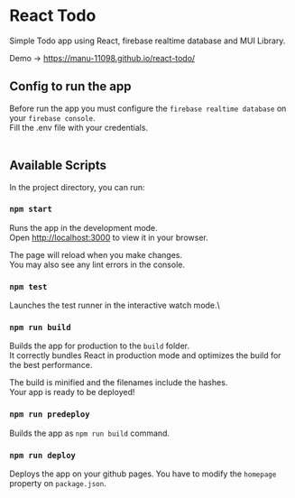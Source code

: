 # React Todo

Simple Todo app using React, firebase realtime database and MUI Library.

Demo -> https://manu-11098.github.io/react-todo/

## Config to run the app

Before run the app you must configure the `firebase realtime database` on your `firebase console`.\
Fill the .env file with your credentials.
<br></br>

## Available Scripts

In the project directory, you can run:

### `npm start`

Runs the app in the development mode.\
Open [http://localhost:3000](http://localhost:3000) to view it in your browser.

The page will reload when you make changes.\
You may also see any lint errors in the console.

### `npm test`

Launches the test runner in the interactive watch mode.\

### `npm run build`

Builds the app for production to the `build` folder.\
It correctly bundles React in production mode and optimizes the build for the best performance.

The build is minified and the filenames include the hashes.\
Your app is ready to be deployed!

### `npm run predeploy`

Builds the app as `npm run build` command.

### `npm run deploy`

Deploys the app on your github pages.
You have to modify the `homepage` property on `package.json`.
